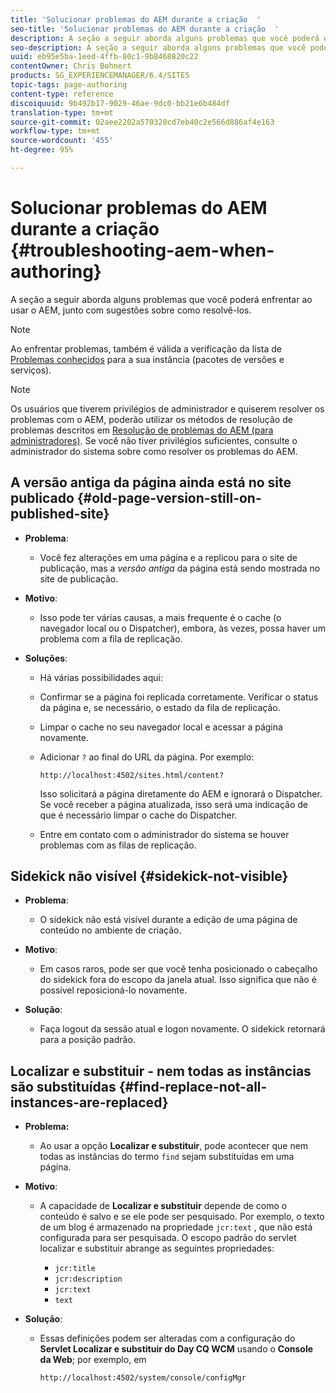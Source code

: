 ```yaml
---
title: 'Solucionar problemas do AEM durante a criação  '
seo-title: 'Solucionar problemas do AEM durante a criação  '
description: A seção a seguir aborda alguns problemas que você poderá enfrentar ao usar o AEM, junto com sugestões sobre como resolvê-los.
seo-description: A seção a seguir aborda alguns problemas que você poderá enfrentar ao usar o AEM, junto com sugestões sobre como resolvê-los.
uuid: eb95e5ba-1eed-4ffb-80c1-9b8468820c22
contentOwner: Chris Bohnert
products: SG_EXPERIENCEMANAGER/6.4/SITES
topic-tags: page-authoring
content-type: reference
discoiquuid: 9b492b17-9029-46ae-9dc0-bb21e6b484df
translation-type: tm+mt
source-git-commit: 02aee2202a570320cd7eb40c2e566d886af4e163
workflow-type: tm+mt
source-wordcount: '455'
ht-degree: 95%

---
```



# Solucionar problemas do AEM durante a criação  {#troubleshooting-aem-when-authoring}

A seção a seguir aborda alguns problemas que você poderá enfrentar ao usar o AEM, junto com sugestões sobre como resolvê-los.

>[!NOTE]
>
>Ao enfrentar problemas, também é válida a verificação da lista de [Problemas conhecidos](/help/release-notes/known-issues.md) para a sua instância (pacotes de versões e serviços).

>[!NOTE]
>
>Os usuários que tiverem privilégios de administrador e quiserem resolver os problemas com o AEM, poderão utilizar os métodos de resolução de problemas descritos em [Resolução de problemas do AEM (para administradores)](/help/sites-administering/troubleshoot.md). Se você não tiver privilégios suficientes, consulte o administrador do sistema sobre como resolver os problemas do AEM.

## A versão antiga da página ainda está no site publicado {#old-page-version-still-on-published-site}

* **Problema**:

   * Você fez alterações em uma página e a replicou para o site de publicação, mas a *versão antiga* da página está sendo mostrada no site de publicação.

* **Motivo**:

   * Isso pode ter várias causas, a mais frequente é o cache (o navegador local ou o Dispatcher), embora, às vezes, possa haver um problema com a fila de replicação.

* **Soluções**:

   * Há várias possibilidades aqui:
   * Confirmar se a página foi replicada corretamente. Verificar o status da página e, se necessário, o estado da fila de replicação.
   * Limpar o cache no seu navegador local e acessar a página novamente.
   * Adicionar `?` ao final do URL da página. Por exemplo:

      `http://localhost:4502/sites.html/content?`

      Isso solicitará a página diretamente do AEM e ignorará o Dispatcher. Se você receber a página atualizada, isso será uma indicação de que é necessário limpar o cache do Dispatcher.

   * Entre em contato com o administrador do sistema se houver problemas com as filas de replicação.

## Sidekick não visível {#sidekick-not-visible}

* **Problema**:

   * O sidekick não está visível durante a edição de uma página de conteúdo no ambiente de criação.

* **Motivo**:

   * Em casos raros, pode ser que você tenha posicionado o cabeçalho do sidekick fora do escopo da janela atual. Isso significa que não é possível reposicioná-lo novamente.

* **Solução**:

   * Faça logout da sessão atual e logon novamente. O sidekick retornará para a posição padrão.

## Localizar e substituir - nem todas as instâncias são substituídas {#find-replace-not-all-instances-are-replaced}

* **Problema:**

   * Ao usar a opção **Localizar e substituir**, pode acontecer que nem todas as instâncias do termo `find` sejam substituídas em uma página.

* **Motivo**:

   * A capacidade de **Localizar e substituir** depende de como o conteúdo é salvo e se ele pode ser pesquisado. Por exemplo, o texto de um blog é armazenado na propriedade `jcr:text` , que não está configurada para ser pesquisada. O escopo padrão do servlet localizar e substituir abrange as seguintes propriedades:

      * `jcr:title`
      * `jcr:description`
      * `jcr:text`
      * `text`

* **Solução**:

   * Essas definições podem ser alteradas com a configuração do **Servlet Localizar e substituir do Day CQ WCM** usando o **Console da Web**; por exemplo, em

      `http://localhost:4502/system/console/configMgr`

